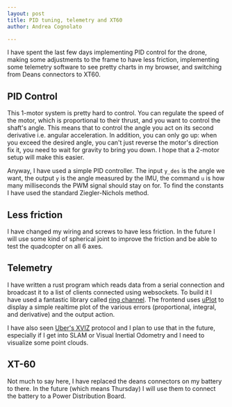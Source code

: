 ```yaml
---
layout: post
title: PID tuning, telemetry and XT60
author: Andrea Cognolato

---
```

I have spent the last few days implementing PID control for the drone, making some adjustments to the frame to have less friction, implementing some telemetry software to see pretty charts in my browser, and switching from Deans connectors to XT60.

## PID Control

This 1-motor system is pretty hard to control. You can regulate the speed of the motor, which is proportional to their thrust, and you want to control the shaft's angle. This means that to control the angle you act on its second derivative i.e. angular acceleration. In addition, you can only go up: when you exceed the desired angle, you can't just reverse the motor's direction fix it, you need to wait for gravity to bring you down. I hope that a 2-motor setup will make this easier.

Anyway, I have used a simple PID controller. The input `y_des` is the angle we want, the output `y` is the angle measured by the IMU, the command `u` is how many milliseconds the PWM signal should stay on for. To find the constants I have used the standard Ziegler-Nichols method.

## Less friction

I have changed my wiring and screws to have less friction. In the future I will use some kind of spherical joint to improve the friction and be able to test the quadcopter on all 6 axes.

## Telemetry

I have written a rust program which reads data from a serial connection and broadcast it to a list of clients connected using websockets. To build it I have used a fantastic library called [ring channel](). The frontend uses [uPlot](https://github.com/brunocodutra/ring-channel) to display a simple realtime plot of the various errors (proportional, integral, and derivative) and the output action.

I have also seen [Uber's XVIZ](https://avs.auto/#/xviz/overview/introduction) protocol and I plan to use that in the future, especially if I get into SLAM or Visual Inertial Odometry and I need to visualize some point clouds.

## XT-60

Not much to say here, I have replaced the deans connectors on my battery to there. In the future (which means Thursday) I will use them to connect the battery to a Power Distribution Board.